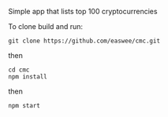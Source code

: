 Simple app that lists top 100 cryptocurrencies

To clone build and run:
```
git clone https://github.com/easwee/cmc.git
```
then 
```
cd cmc
npm install
```
then
```
npm start
```
